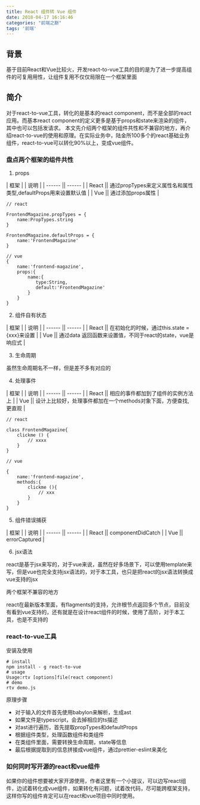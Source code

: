 ```yaml
---
title: React 组件转 Vue 组件
date: 2018-04-17 16:16:46
categories: "前端之巅"
tags: '前端'
---
```


## 背景

基于目前React和Vue比较火，开发react-to-vue工具的目的是为了进一步提高组件的可复用用性，让组件复用不仅仅局限在一个框架里面

## 简介

对于react-to-vue工具，转化的是基本的react component，而不是全部的react应用。而基本react component的定义更多是基于props和state来渲染的组件，其中也可以包括发请求。
本文先介绍两个框架的组件共性和不兼容的地方，再介绍react-to-vue的使用和原理。在实际业务中，陆金所100多个的react基础业务组件，react-to-vue可以转化90%以上，变成vue组件。

### 盘点两个框架的组件共性

1. props

| 框架 |  | 说明 |
| ------ || ------ |
| React || 通过propTypes来定义属性名和属性类型,defaultProps用来设置默认值 |
| Vue || 通过添加props属性 |

~~~
// react

FrontendMagazine.propTypes = {
	name:PropTypes.string
}

FrontendMagazine.defaultProps = {
	name:'FrontendMagazine'
}

// vue
{
    name:'frontend-magazine',
    props:{
		name:{
           type:String,
           default:'FrontendMagazine'
		}
	}
}
~~~

2. 组件自有状态

| 框架 |  | 说明 |
| ------ || ------ |
| React || 在初始化的时候，通过this.state = {xxx}来设置 |
| Vue || 通过data 返回函数来设置值，不同于react的state，vue是响应式 |

3. 生命周期

虽然生命周期名不一样，但是差不多有对应的

4. 处理事件

| 框架 |  | 说明 |
| ------ || ------ |
| React || 相应的事件都加到了组件的实例方法上 |
| Vue || 设计上比较好，处理事件都加在一个methods对象下面，方便查找,更直观 |

~~~
// react

class FrontendMagazine{
    clickme () {
		// xxxx
	}
}

// vue

{
    name:'frontend-magazine',
    methods:{
        clickme (){ 
        	// xxx
        }
	}
}
~~~

5. 组件错误捕获

| 框架 |  | 说明 |
| ------ || ------ |
| React || componentDidCatch |
| Vue || errorCaptured |

6. jsx语法

react是基于jsx来写的，对于vue来说，虽然在好多场景下，可以使用template来写，但是vue也完全支持jsx语法的，对于本工具，也只是把react的jsx语法转换成vue支持的jsx

两个框架不兼容的地方

react在最新版本里面，有flagments的支持，允许根节点返回多个节点，目前没有看到vue支持的，还有就是在设计react组件的时候，使用了高阶，对于本工具，也是不支持的

### react-to-vue工具

安装及使用

~~~
# install
npm install - g react-to-vue
# usage
Usage:rtv [options]file(react component)
# demo
rtv demo.js
~~~

原理步骤
- 对于输入的文件首先使用babylon来解析，生成ast
- 如果文件是typescript，会去掉相应的ts描述
- 对ast进行遍历，首先提取propTypes和defaultProps
- 根据组件类型，处理函数组件和类组件
- 在类组件里面，需要转换生命周期，state等信息
- 最后根据提取到的信息拼接成vue组件，通过prettier-eslint来美化

### 如何同时写开源的react和vue组件

如果你的组件想要被大家开源使用，作者这里有一个小提议，可以边写react组件，边试着转化成vue组件，如果转化有问题，试着改代码，尽可能跨框架支持，这样你写的组件肯定可以在react和vue项目中同时使用。









